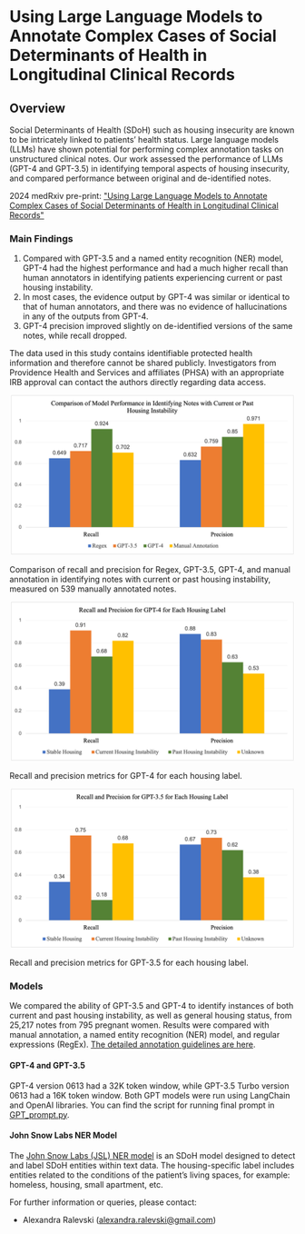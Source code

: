 # Using Large Language Models to Annotate Complex Cases of Social Determinants of Health in Longitudinal Clinical Records

## Overview

Social Determinants of Health (SDoH) such as housing insecurity are known to be intricately linked to patients’ health status. Large language models (LLMs) have shown potential for performing complex annotation tasks on unstructured clinical notes. Our work assessed the performance of LLMs (GPT-4 and GPT-3.5) in identifying temporal aspects of housing insecurity, and compared performance between original and de-identified notes.

2024 medRxiv pre-print: ["Using Large Language Models to Annotate Complex Cases of Social Determinants of Health in Longitudinal Clinical Records"](https://www.medrxiv.org/content/10.1101/2024.04.25.24306380v1)

### Main Findings

1.	Compared with GPT-3.5 and a named entity recognition (NER) model, GPT-4 had the highest performance and had a much higher recall than human annotators in identifying patients experiencing current or past housing instability.
2.	In most cases, the evidence output by GPT-4 was similar or identical to that of human annotators, and there was no evidence of hallucinations in any of the outputs from GPT-4.
3.	GPT-4 precision improved slightly on de-identified versions of the same notes, while recall dropped.

The data used in this study contains identifiable protected health information and therefore cannot be shared publicly. Investigators from Providence Health and Services and affiliates (PHSA) with an appropriate IRB approval can contact the authors directly regarding data access.

<p align="center">
  <img width="500" src="https://github.com/Hadlock-Lab/LLM_SDoH/blob/main/Figures/model_comparison_current_past_HI.png" alt="Comparison of recall and precision for Regex, GPT-3.5, GPT-4, and manual annotation in identifying notes with current or past housing instability, measured on 539 manually annotated notes.">
  <figcaption>Comparison of recall and precision for Regex, GPT-3.5, GPT-4, and manual annotation in identifying notes with current or past housing instability, measured on 539 manually annotated notes.</figcaption>
</p>

<p align="center">
  <img width="500" src="https://github.com/Hadlock-Lab/LLM_SDoH/blob/main/Figures/recall_precision_gpt4_housing_labels.png" alt="Recall and precision metrics for GPT-4 for each housing label.">
  <figcaption>Recall and precision metrics for GPT-4 for each housing label.</figcaption>
</p>

<p align="center">
  <img width="500" src="https://github.com/Hadlock-Lab/LLM_SDoH/blob/main/Figures/recall_precision_gpt35_housing_labels.png">
  <figcaption>Recall and precision metrics for GPT-3.5 for each housing label.</figcaption>
</p>

### Models

We compared the ability of GPT-3.5 and GPT-4 to identify instances of both current and past housing instability, as well as general housing status, from 25,217 notes from 795 pregnant women. Results were compared with manual annotation, a named entity recognition (NER) model, and regular expressions (RegEx). [The detailed annotation guidelines are here](https://github.com/Hadlock-Lab/LLM_SDoH/blob/main/Annotation%20Guidelines%20and%20LLM%20Prompt.pdf).

#### GPT-4 and GPT-3.5
GPT-4 version 0613 had a 32K token window, while GPT-3.5 Turbo version 0613 had a 16K token window. Both GPT models were run using LangChain and OpenAI libraries. You can find the script for running final prompt in [GPT_prompt.py](https://github.com/Hadlock-Lab/LLM_SDoH/blob/main/models/GPT_prompt.py).

#### John Snow Labs NER Model
The [John Snow Labs (JSL) NER model](https://nlp.johnsnowlabs.com/2023/06/13/ner_sdoh_en.html) is an SDoH model designed to detect and label SDoH entities within text data. The housing-specific label includes entities related to the conditions of the patient’s living spaces, for example: homeless, housing, small apartment, etc.

For further information or queries, please contact: 
- Alexandra Ralevski (alexandra.ralevski@gmail.com)
